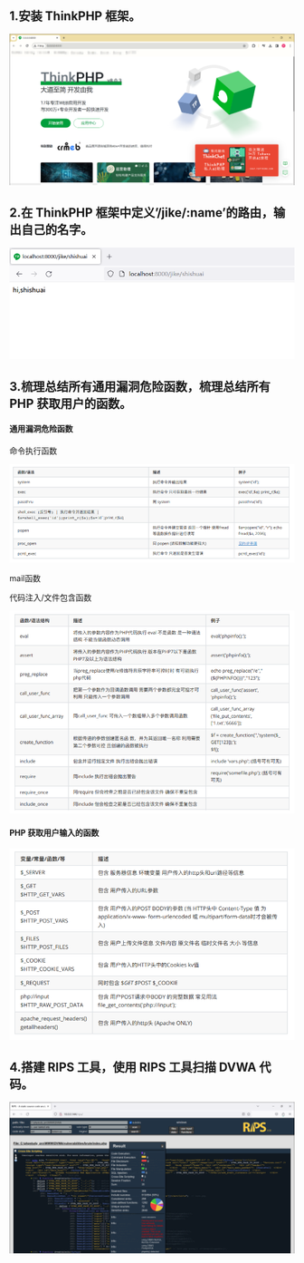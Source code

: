 ## 1.安装 ThinkPHP 框架。

![1](1.png)

## 2.在 ThinkPHP 框架中定义’/jike/:name’的路由，输出自己的名字。

![2](2.png)

## 3.梳理总结所有通用漏洞危险函数，梳理总结所有 PHP 获取用户的函数。

#### 通用漏洞危险函数

命令执⾏函数

![a](a.png)

mail函数

代码注⼊/⽂件包含函数

![b](b.png)

#### PHP 获取用户输入的函数

![c](c.png)

## 4.搭建 RIPS 工具，使用 RIPS 工具扫描 DVWA 代码。

![4](4.png)
